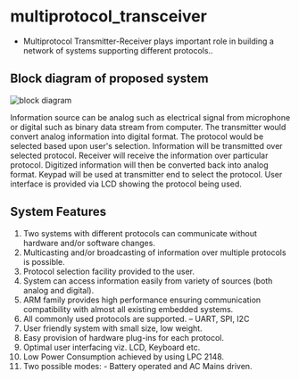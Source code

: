 # multiprotocol_transceiver

* Multiprotocol Transmitter-Receiver plays important role in building a network of systems supporting different protocols..

## Block diagram of proposed system 

![block diagram](https://user-images.githubusercontent.com/32463890/103442656-2eba7b80-4c50-11eb-9950-b642a78733a2.JPG)

Information source can be analog such as electrical signal from microphone or digital such as binary data stream from computer. The transmitter would convert analog information into digital format. The protocol would be selected based upon user's selection. Information will be transmitted over selected protocol. Receiver will receive the information over particular protocol. Digitized information will then be converted back into analog format. Keypad will be used at transmitter end to select the protocol. User interface is provided via LCD showing the protocol being used.

## System Features
1. Two systems with different protocols can communicate without hardware and/or software changes.
2. Multicasting and/or broadcasting of information over multiple protocols is possible.
3. Protocol selection facility provided to the user.
4. System can access information easily from variety of sources (both analog and digital).
5. ARM family provides high performance ensuring communication compatibility with almost all existing embedded systems.
6. All commonly used protocols are supported. – UART, SPI, I2C
7. User friendly system with small size, low weight.
8. Easy provision of hardware plug-ins for each protocol.
9. Optimal user interfacing viz. LCD, Keyboard etc.
10. Low Power Consumption achieved by using LPC 2148.
11. Two possible modes: - Battery operated and AC Mains driven.